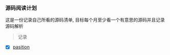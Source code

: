 ### 源码阅读计划

这是一份记录自己所看的源码清单, 目标每个月至少看一个有意思的源码并且记录源码解析

> 记录
 
- [x] [pasition](https://github.com/fgoll/pasition)

